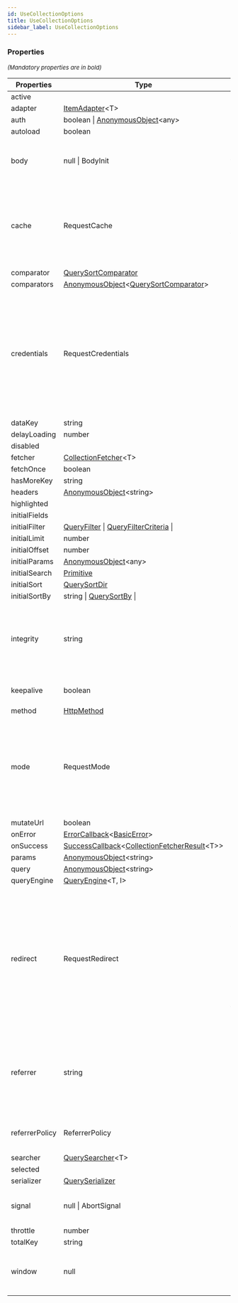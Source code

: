```yaml
---
id: UseCollectionOptions
title: UseCollectionOptions
sidebar_label: UseCollectionOptions
---
```




### Properties

<font size="2"><i>(Mandatory properties are in bold)</i></font>

| Properties | Type | Description |
| --------- | ---- | ----------- |
| active |  |  |
| adapter | [ItemAdapter](/framework-api/types/ItemAdapter.md)<T\> |  |
| auth | boolean \| [AnonymousObject](/framework-api/interfaces/AnonymousObject.md)<any\> |  |
| autoload | boolean |  |
| body | null \| BodyInit | A BodyInit object or null to set request's body. |
| cache | RequestCache | A string indicating how the request will interact with the browser's cache to set request's cache. |
| comparator | [QuerySortComparator](/framework-api/types/QuerySortComparator.md) |  |
| comparators | [AnonymousObject](/framework-api/interfaces/AnonymousObject.md)<[QuerySortComparator](/framework-api/types/QuerySortComparator.md)\> |  |
| credentials | RequestCredentials | A string indicating whether credentials will be sent with the request always, never, or only when sent to a same-origin URL. Sets request's credentials. |
| dataKey | string |  |
| delayLoading | number |  |
| disabled |  |  |
| fetcher | [CollectionFetcher](/framework-api/types/CollectionFetcher.md)<T\> |  |
| fetchOnce | boolean |  |
| hasMoreKey | string |  |
| headers | [AnonymousObject](/framework-api/interfaces/AnonymousObject.md)<string\> |  |
| highlighted |  |  |
| initialFields |  |  |
| initialFilter | [QueryFilter](/framework-api/interfaces/QueryFilter.md) \| [QueryFilterCriteria](/framework-api/interfaces/QueryFilterCriteria.md) \|  |  |
| initialLimit | number |  |
| initialOffset | number |  |
| initialParams | [AnonymousObject](/framework-api/interfaces/AnonymousObject.md)<any\> |  |
| initialSearch | [Primitive](/framework-api/types/Primitive.md) |  |
| initialSort | [QuerySortDir](/framework-api/types/QuerySortDir.md) |  |
| initialSortBy | string \| [QuerySortBy](/framework-api/types/QuerySortBy.md) \|  |  |
| integrity | string | A cryptographic hash of the resource to be fetched by request. Sets request's integrity. |
| keepalive | boolean | A boolean to set request's keepalive. |
| method | [HttpMethod](/framework-api/enum/HttpMethod.md) |  |
| mode | RequestMode | A string to indicate whether the request will use CORS, or will be restricted to same-origin URLs. Sets request's mode. |
| mutateUrl | boolean |  |
| onError | [ErrorCallback](/framework-api/types/ErrorCallback.md)<[BasicError](/framework-api/interfaces/BasicError.md)\> |  |
| onSuccess | [SuccessCallback](/framework-api/types/SuccessCallback.md)<[CollectionFetcherResult](/framework-api/types/CollectionFetcherResult.md)<T\>\> |  |
| params | [AnonymousObject](/framework-api/interfaces/AnonymousObject.md)<string\> |  |
| query | [AnonymousObject](/framework-api/interfaces/AnonymousObject.md)<string\> |  |
| queryEngine | [QueryEngine](/framework-api/types/QueryEngine.md)<T, I\> |  |
| redirect | RequestRedirect | A string indicating whether request follows redirects, results in an error upon encountering a redirect, or returns the redirect (in an opaque fashion). Sets request's redirect. |
| referrer | string | A string whose value is a same-origin URL, "about:client", or the empty string, to set request's referrer. |
| referrerPolicy | ReferrerPolicy | A referrer policy to set request's referrerPolicy. |
| searcher | [QuerySearcher](/framework-api/types/QuerySearcher.md)<T\> |  |
| selected |  |  |
| serializer | [QuerySerializer](/framework-api/types/QuerySerializer.md) |  |
| signal | null \| AbortSignal | An AbortSignal to set request's signal. |
| throttle | number |  |
| totalKey | string |  |
| window | null | Can only be null. Used to disassociate request from any Window. |
